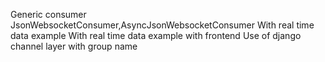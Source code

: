 Generic consumer
JsonWebsocketConsumer,AsyncJsonWebsocketConsumer
With real time data example 
With real time data example with frontend
Use of django channel layer
with group name
